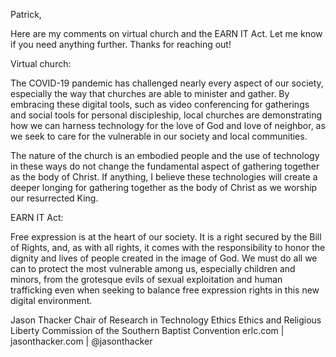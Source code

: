 Patrick,

Here are my comments on virtual church and the EARN IT Act. Let me know if you need anything further. Thanks for reaching out!

Virtual church:

The COVID-19 pandemic has challenged nearly every aspect of our society, especially the way that churches are able to minister and gather. By embracing these digital tools, such as video conferencing for gatherings and social tools for personal discipleship, local churches are demonstrating how we can harness technology for the love of God and love of neighbor, as we seek to care for the vulnerable in our society and local communities. 

The nature of the church is an embodied people and the use of technology in these ways do not change the fundamental aspect of gathering together as the body of Christ. If anything, I believe these technologies will create a deeper longing for gathering together as the body of Christ as we worship our resurrected King.

EARN IT Act:

Free expression is at the heart of our society. It is a right secured by the Bill of Rights, and, as with all rights, it comes with the responsibility to honor the dignity and lives of people created in the image of God. We must do all we can to protect the most vulnerable among us, especially children and minors, from the grotesque evils of sexual exploitation and human trafficking even when seeking to balance free expression rights in this new digital environment.


Jason Thacker
Chair of Research in Technology Ethics
Ethics and Religious Liberty Commission
of the Southern Baptist Convention 
erlc.com | jasonthacker.com | @jasonthacker
